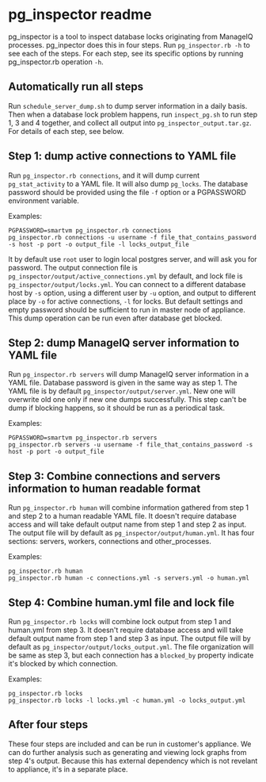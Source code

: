 pg_inspector readme
===================

pg_inspector is a tool to inspect database locks originating from ManageIQ processes. pg_inpector does this in four steps. Run `pg_inspector.rb -h` to see each of the steps. For each step, see its specific options by running pg_inspector.rb operation `-h`.

Automatically run all steps
---------------------------

Run `schedule_server_dump.sh` to dump server information in a daily basis. Then when a database lock problem happens, run `inspect_pg.sh` to run step 1, 3 and 4 together, and collect all output into `pg_inspector_output.tar.gz`. For details of each step, see below.

Step 1: dump active connections to YAML file
--------------------------------------------

Run `pg_inspector.rb connections`, and it will dump current `pg_stat_activity` to a YAML file. It will also dump `pg_locks`. The database password should be provided using the file `-f` option or a PGPASSWORD environment variable.

Examples:
```
PGPASSWORD=smartvm pg_inspector.rb connections
pg_inspector.rb connections -u username -f file_that_contains_password -s host -p port -o output_file -l locks_output_file
```

It by default use `root` user to login local postgres server, and will ask you for password. The output connection file is `pg_inspector/output/active_connections.yml` by default, and lock file is `pg_inspector/output/locks.yml`. You can connect to a different database host by `-s` option, using a different user by `-u` option, and output to different place by `-o` for active connections, `-l` for locks. But default settings and empty password should be sufficient to run in master node of appliance. This dump operation can be run even after database get blocked.

Step 2: dump ManageIQ server information to YAML file
-----------------------------------------------------

Run `pg_inspector.rb servers` will dump ManageIQ server information in a YAML file. Database password is given in the same way as step 1. The YAML file is by default `pg_inspector/output/server.yml`. New one will overwrite old one only if new one dumps successfully. This step can't be dump if blocking happens, so it should be run as a periodical task.

Examples:
```
PGPASSWORD=smartvm pg_inspector.rb servers
pg_inspector.rb servers -u username -f file_that_contains_password -s host -p port -o output_file
```

Step 3: Combine connections and servers information to human readable format
----------------------------------------------------------------------------

Run `pg_inspector.rb human` will combine information gathered from step 1 and step 2 to a human readable YAML file. It doesn't require database access and will take default output name from step 1 and step 2 as input. The output file will by default as `pg_inspector/output/human.yml`. It has four sections: servers, workers, connections and other_processes.

Examples:
```
pg_inspector.rb human
pg_inspector.rb human -c connections.yml -s servers.yml -o human.yml
```

Step 4: Combine human.yml file and lock file
--------------------------------------------

Run `pg_inspector.rb locks` will combine lock output from step 1 and human.yml from step 3. It doesn't require database access and will take default output name from step 1 and step 3 as input. The output file will by default as `pg_inspector/output/locks_output.yml`. The file organization will be same as step 3, but each connection has a `blocked_by` property indicate it's blocked by which connection.

Examples:
```
pg_inspector.rb locks
pg_inspector.rb locks -l locks.yml -c human.yml -o locks_output.yml
```

After four steps
----------------

These four steps are included and can be run in customer's appliance. We can do further analysis such as generating and viewing lock graphs from step 4's output. Because this has external dependency which is not revelant to appliance, it's in a separate place.




